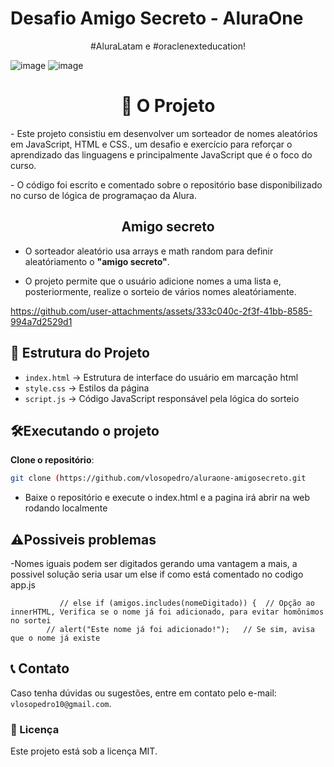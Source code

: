 # Desafio Amigo Secreto - AluraOne 
<p style="text-align: center;"> #AluraLatam e #oraclenexteducation! </p>

![image](https://github.com/user-attachments/assets/f9f6dbf6-efc7-4e72-b6fa-ca649948037a) ![image](https://github.com/user-attachments/assets/e1ba6adc-66c9-42c6-b441-e4ff94853563) 
<h1 align="center"> 📖 O Projeto </h1>
<p> - Este projeto consistiu em desenvolver um sorteador de nomes aleatórios em JavaScript, HTML e CSS., um desafio e exercício para reforçar o aprendizado das linguagens e principalmente JavaScript que é o foco do curso.<P>
</P>  - O código foi escrito e comentado sobre o repositório base disponibilizado no curso de lógica de programaçao da Alura.
 </p>

<h2 align="center"> Amigo secreto </h2>

- O sorteador aleatório usa arrays e math random para definir aleatóriamento o **"amigo secreto"**.

- O projeto permite que o usuário adicione nomes a uma lista e, posteriormente, realize o sorteio de vários nomes aleatóriamente. 



https://github.com/user-attachments/assets/333c040c-2f3f-41bb-8585-994a7d2529d1





<h2>📂 Estrutura do Projeto</h2>
    <ul>
        <li><code>index.html</code> → Estrutura de interface do usuário em marcação html</li>
        <li><code>style.css</code> → Estilos da página</li>
        <li><code>script.js</code> → Código JavaScript responsável pela lógica do sorteio</li>
    </ul>

<h2>🛠Executando o projeto</h2>

**Clone o repositório**:
   ```bash
   git clone (https://github.com/vlosopedro/aluraone-amigosecreto.git
   ```

  - Baixe o repositório e execute o index.html e a pagina irá abrir na web rodando localmente

<h2>⚠️Possiveis problemas</h2>

-Nomes iguais podem ser digitados gerando uma vantagem a mais, a possivel solução seria usar um else if como está comentado no codigo app.js   
               
               
               // else if (amigos.includes(nomeDigitado)) {  // Opção ao innerHTML, Verifica se o nome já foi adicionado, para evitar homônimos no sortei
            // alert("Este nome já foi adicionado!");   // Se sim, avisa que o nome já existe

 <h2>📞 Contato</h2>
    <p>Caso tenha dúvidas ou sugestões, entre em contato pelo e-mail: <code>vlosopedro10@gmail.com</code>.</p>
</div>

   <h3>📄 Licença</h3>
    <p>Este projeto está sob a licença MIT.</p>
